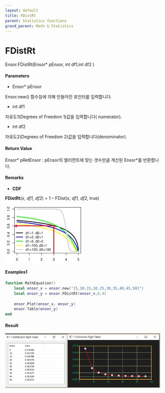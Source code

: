 ```yaml
---
layout: default
title: FDistRt
parent: Statistics functions
grand_parent: Math & Statistics
---
```


# FDistRt

Ensor.FDistRt\(Ensor\* pEnsor, int df1,int df2 \)

#### Parameters

* Ensor\* pEnsor

Ensor.new\(\) 함수등에 의해 만들어진 포인터를 입력합니다.

* int df1

자유도1\(Degrees of Freedom 1\)값을 입력합니다\( numerator\).

* int df2

자유도2\(Degrees of Freedom 2\)값을 입력합니다\(denominator\).

#### Return Value

Ensor\* pRetEnsor : pEnsor의 엘리먼트에 맞는 갯수만큼 계산된 Ensor\*를 반환합니다.

#### Remarks

* **CDF**

**FDistRt**\(_x, df1, df2_\) = 1 – FDist\(_x, df1, df2,_ true\)

![](./StatisticsAPI/FDistRtFuncGraph.png)

#### Examples1

```lua
function MathEquation()
 	local ensor_x = ensor.new("{5,10,15,20,25,30,35,40,45,50}")
	local ensor_y = ensor.FDistRt(ensor_x,6,4)

	ensor.Plot(ensor_x, ensor_y)
 	ensor.Table(ensor_y)
end	
```

#### Result

![](./StatisticsAPI/FDistRtResult.png)

